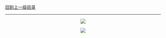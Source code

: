 [回到上一级目录](https://github.com/zhaochenyou/Way-to-Algorithm/blob/master/Chapter-2-Search/README.md)

----------
<p align="center"><img src="https://github.com/zhaochenyou/Way-to-Algorithm/raw/master/Chapter-2-Search/res/Recursion1.png" /></p>
<p align="center"><img src="https://github.com/zhaochenyou/Way-to-Algorithm/raw/master/Chapter-2-Search/res/Recursion2.png" /></p>

